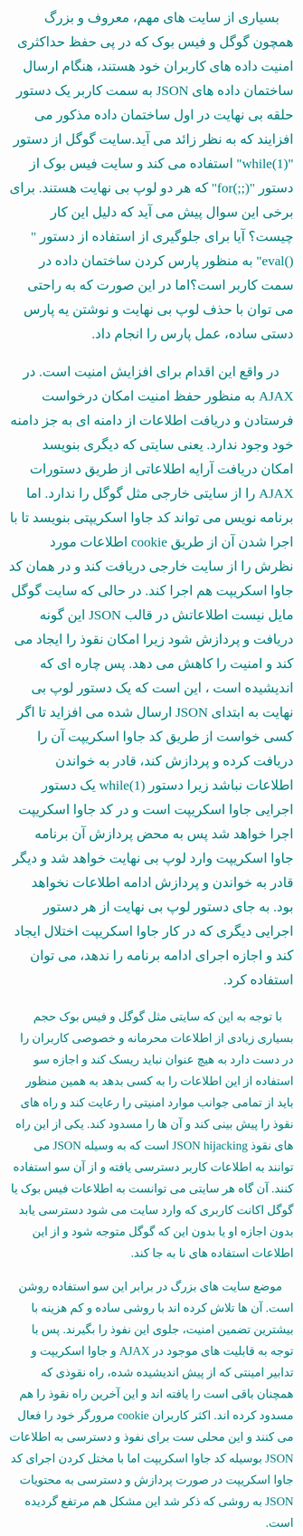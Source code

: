 <html lang="fa">
<head>
     <style>
        p.summary{
            direction: rtl;
            font-family: "IranNastaliq",Tahoma;
            src: url(http://www.fonts2u.com/download/irannastaliq.font);
            font-size: 24px;
            color: #008080;
            line-height: 43px;
            text-indent: 25px;
        }
        p.review{
            direction: rtl;
            font-family: "IranNastaliq",Tahoma;
            src: url(http://www.fonts2u.com/download/irannastaliq.font);
            font-size: 21px;
            color: #008080;
            line-height: 38px;
            text-indent: 20px;
        }
    </style>
    <meta charset="UTF-8">
    <title>تحقیق</title>
</head>
<body>
<p class="summary" dir="rtl">بسیاری از سایت های مهم، معروف و بزرگ همچون گوگل و فیس بوک که در پی حفظ حداکثری امنیت داده های کاربران خود هستند، هنگام ارسال ساختمان داده های JSON به سمت کاربر یک دستور حلقه بی نهایت در اول ساختمان داده مذکور می افزایند که به نظر زائد می آید.سایت گوگل از دستور "(1)while" استفاده می کند و سایت فیس بوک از دستور "(;;)for" که هر دو لوپ بی نهایت هستند. برای برخی این سوال پیش می آید که دلیل این کار چیست؟ آیا برای جلوگیری از استفاده از دستور "()eval" به منظور پارس کردن ساختمان داده در سمت کاربر است؟اما در این صورت که به راحتی می توان با حذف لوپ بی نهایت و نوشتن یه پارس دستی ساده، عمل پارس را انجام داد.</p>
<p class="summary" dir="rtl">در واقع این اقدام برای افزایش امنیت است. در AJAX به منظور حفظ امنیت امکان درخواست فرستادن و دریافت اطلاعات از دامنه ای به جز دامنه خود وجود ندارد. یعنی سایتی که دیگری بنویسد امکان دریافت آرایه اطلاعاتی از طریق دستورات AJAX را از سایتی خارجی مثل گوگل را ندارد. اما برنامه نویس می تواند کد جاوا اسکریپتی بنویسد تا با اجرا شدن آن از طریق cookie اطلاعات مورد نظرش را از سایت خارجی دریافت کند و در همان کد جاوا اسکریپت هم اجرا کند. در حالی که سایت گوگل مایل نیست اطلاعاتش در قالب JSON این گونه دریافت و پردازش شود زیرا امکان نقوذ را ایجاد می کند و امنیت را کاهش می دهد. پس چاره ای که اندیشیده است ، این است که یک دستور لوپ بی نهایت به ابتدای JSON ارسال شده می افزاید تا اگر کسی خواست از طریق کد جاوا اسکریپت آن را دریافت کرده و پردازش کند، قادر به خواندن اطلاعات نباشد زیرا دستور (1)while یک دستور اجرایی جاوا اسکریپت است و در کد جاوا اسکریپت اجرا خواهد شد پس به محض پردازش آن برنامه جاوا اسکریپت وارد لوپ بی نهایت خواهد شد و دیگر قادر به خواندن و پردازش ادامه اطلاعات نخواهد بود. به جای دستور لوپ بی نهایت از هر دستور اجرایی دیگری که در کار جاوا اسکریپت اختلال ایجاد کند و اجازه اجرای ادامه برنامه را ندهد، می توان استفاده کرد.</p>
<p class="review" dir="rtl">با توجه به این که سایتی مثل گوگل و فیس بوک حجم بسیاری زیادی از اطلاعات محرمانه و خصوصی کاربران را در دست دارد به هیچ عنوان نباید ریسک کند و اجازه سو استفاده از این اطلاعات را به کسی بدهد به همین منظور باید از تمامی جوانب موارد امنیتی را رعایت کند و راه های نقوذ را پیش بینی کند و آن ها را مسدود کند. یکی از این راه های نقوذ JSON hijacking است که به وسیله JSON می توانند به اطلاعات کاربر دسترسی یافته و از آن سو استفاده کنند. آن گاه هر سایتی می توانست به اطلاعات فیس بوک یا گوگل اکانت کاربری که وارد سایت می شود دسترسی یابد بدون اجازه او یا بدون این که گوگل متوجه شود و از این اطلاعات استفاده های نا به جا کند.</p>
<p class="review" dir="rtl">موضع سایت های بزرگ در برابر این سو استفاده روشن است. آن ها تلاش کرده اند با روشی ساده و کم هزینه با بیشترین تضمین امنیت، جلوی این نفوذ را بگیرند. پس با توجه به قابلیت های موجود در AJAX و جاوا اسکریپت و تدابیر امینتی که از پیش اندیشیده شده، راه نقوذی که همچنان باقی است را یافته اند و این آخرین راه نقوذ را هم مسدود کرده اند. اکثر کاربران cookie مرورگر خود را فعال می کنند و این محلی ست برای نفوذ و دسترسی به اطلاعات JSON بوسیله کد جاوا اسکریپت اما با مختل کردن اجرای کد جاوا اسکریپت در صورت پردازش و دسترسی به محتویات JSON به روشی که ذکر شد این مشکل هم مرتفع گردیده است.</p>
</body>
</html>
